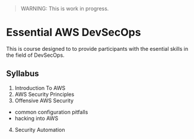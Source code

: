 > WARNING: This is work in progress.

# Essential AWS DevSecOps

This is course designed to to provide participants with the esential skills in the field of DevSecOps.

## Syllabus

1. Introduction To AWS
2. AWS Security Principles
3. Offensive AWS Security
  - common configuration pitfalls
  - hacking into AWS
4. Security Automation
